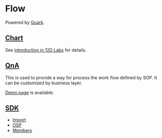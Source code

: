 # Flow

Powered by [Quark](http://quark.alibaba.net/).

## [Chart](http://gitlab.alibaba-inc.com/hub/flow/wikis/chart)

See [introduction in 12D Labs](http://12d.alibaba.net/p/home/?id=flow) for details.

## [QnA](http://gitlab.alibaba-inc.com/hub/flow/wikis/qna)

This is used to provide a way for process the work flow defined by SOP.
It can be customized by business layer.

[Demo page](http://flow.alibaba.net/demo/qna) is available.

## [SDK](http://gitlab.alibaba-inc.com/hub/flow/wikis/sdk)

- [Import](http://gitlab.alibaba-inc.com/hub/flow/wikis/sdk/import)
- [OSP](http://gitlab.alibaba-inc.com/hub/flow/wikis/sdk/osp)
- [Members](http://gitlab.alibaba-inc.com/hub/flow/wikis/sdk/members)
